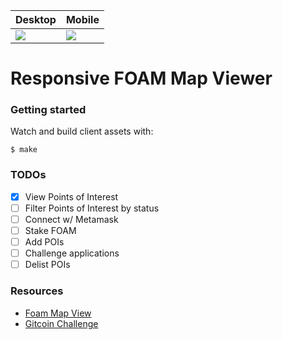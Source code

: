| Desktop                                               | Mobile                                               |
| ----------------------------------------------------- | ---------------------------------------------------- |
| ![](https://foam-mapviewer.herokuapp.com/desktop.png) | ![](https://foam-mapviewer.herokuapp.com/mobile.png) |

# Responsive FOAM Map Viewer

### Getting started

Watch and build client assets with:

    $ make

### TODOs

- [x] View Points of Interest
- [ ] Filter Points of Interest by status
- [ ] Connect w/ Metamask
- [ ] Stake FOAM
- [ ] Add POIs
- [ ] Challenge applications
- [ ] Delist POIs

### Resources

- [Foam Map View](https://map.foam.space)
- [Gitcoin Challenge](https://gitcoin.co/issue/ryan-foamspace/Sustain-Web3-hackathon/3/3960)
